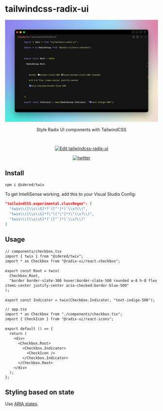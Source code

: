 # tailwindcss-radix-ui

![](./screenshot.png)

<p align="center">
Style Radix UI components with TailwindCSS
</p>

<br />

<p align="center">
  <a href="https://codesandbox.io/s/tailwindcss-radix-ui-jnfckh?fontsize=14&hidenavigation=1&theme=dark">
    <img alt="Edit tailwindcss-radix-ui" src="https://codesandbox.io/static/img/play-codesandbox.svg" />
  </a>
</p>

<p align="center">
  <a href="https://twitter.com/intent/follow/?screen_name=Idered">
    <img alt="twitter" src="https://img.shields.io/twitter/follow/Idered?style=social" />
  </a>
</p>

## Install

```sh
npm i @idered/twix
```

To get IntelliSense working, add this to your Visual Studio Config:

```json
"tailwindCSS.experimental.classRegex": [
  "twix\\([\\s\\S]*?'([^']*)'\\s?\\)",
  "twix\\([\\s\\S]*?\"([^\"]*)\"\\s?\\)",
  "twix\\([\\s\\S]*?`([^`]*)`\\s?\\)"
]
```

## Usage

```tsx
// components/checkbox.tsx
import { twix } from "@idered/twix";
import * as Checkbox from "@radix-ui/react-checkbox";

export const Root = twix(
  Checkbox.Root,
  "border border-slate-300 hover:border-slate-500 rounded w-8 h-8 flex items-center justify-center aria-checked:border-blue-500"
);

export const Indicator = twix(Checkbox.Indicator, "text-indigo-500");
```

```tsx
// app.tsx
import * as Checkbox from "./components/checkbox.tsx";
import { CheckIcon } from "@radix-ui/react-icons";

export default () => {
  return (
    <div>
      <Checkbox.Root>
        <Checkbox.Indicator>
          <CheckIcon />
        </Checkbox.Indicator>
      </Checkbox.Root>
    </div>
  );
};
```

## Styling based on state

Use [ARIA states](https://tailwindcss.com/docs/hover-focus-and-other-states#aria-states).
